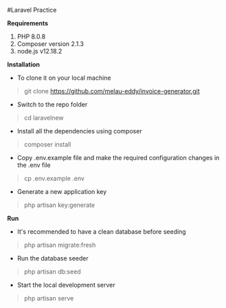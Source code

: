 #Laravel Practice

**Requirements**
1. PHP 8.0.8
2. Composer version 2.1.3
3. node.js v12.18.2

**Installation**
- To clone it on your local machine
>git clone https://github.com/melau-eddy/invoice-generator.git

- Switch to the repo folder
>cd laravelnew

- Install all the dependencies using composer
>composer install

- Copy .env.example file and make the required configuration changes in the .env file
>cp .env.example .env

- Generate a new application key
>php artisan key:generate

**Run**
- It's recommended to have a clean database before seeding
>php artisan migrate:fresh

- Run the database seeder
>php artisan db:seed

- Start the local development server
>php artisan serve
